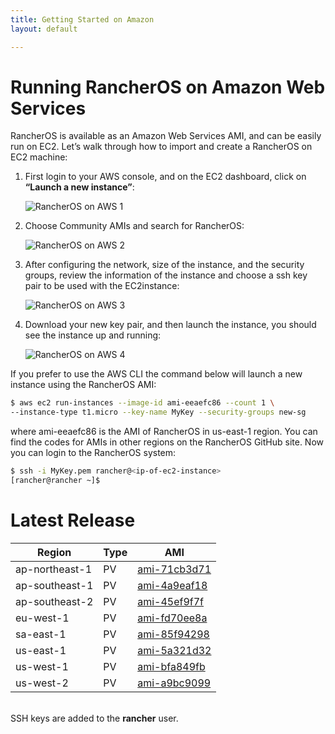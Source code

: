 ```yaml
---
title: Getting Started on Amazon
layout: default

---
```

# Running RancherOS on Amazon Web Services
RancherOS is available as an Amazon Web Services AMI, and can be easily run on EC2.  Let’s walk through how to import and create a RancherOS on EC2 machine:

1. First login to your AWS console, and on the EC2 dashboard, click on **“Launch a new instance”**:

    ![RancherOS on AWS 1]({{site.baseurl}}/img/Rancher_aws1.png)

2. Choose Community AMIs and search for RancherOS:

    ![RancherOS on AWS 2]({{site.baseurl}}/img/Rancher_aws2.png)

3. After configuring the network, size of the instance, and the security groups, review the information of the instance and choose a ssh key pair to be used with the EC2instance:

    ![RancherOS on AWS 3]({{site.baseurl}}/img/Rancher_aws3.png)

4. Download your new key pair, and then launch the instance, you should see the instance up and running:

    ![RancherOS on AWS 4]({{site.baseurl}}/img/Rancher_aws4.png)

If you prefer to use the AWS CLI the command below will launch a new instance using the RancherOS AMI: 

```sh
$ aws ec2 run-instances --image-id ami-eeaefc86 --count 1 \
--instance-type t1.micro --key-name MyKey --security-groups new-sg
```
where ami-eeaefc86 is the AMI of RancherOS in us-east-1 region. You can find the codes for AMIs in other regions on the RancherOS GitHub site. Now you can login to the RancherOS system:

```sh
$ ssh -i MyKey.pem rancher@<ip-of-ec2-instance>
[rancher@rancher ~]$
```

# Latest Release 

Region | Type | AMI |
-------|------|------
ap-northeast-1| PV | [ami-71cb3d71](https://console.aws.amazon.com/ec2/home?region=ap-northeast-1#launchAmi=ami-71cb3d71)
ap-southeast-1| PV | [ami-4a9eaf18](https://console.aws.amazon.com/ec2/home?region=ap-southeast-1#launchAmi=ami-4a9eaf18)
ap-southeast-2| PV | [ami-45ef9f7f](https://console.aws.amazon.com/ec2/home?region=ap-southeast-2#launchAmi=ami-45ef9f7f)
eu-west-1| PV | [ami-fd70ee8a](https://console.aws.amazon.com/ec2/home?region=eu-west-1#launchAmi=ami-fd70ee8a)
sa-east-1| PV | [ami-85f94298](https://console.aws.amazon.com/ec2/home?region=sa-east-1#launchAmi=ami-85f94298)
us-east-1| PV | [ami-5a321d32](https://console.aws.amazon.com/ec2/home?region=us-east-1#launchAmi=ami-5a321d32)
us-west-1| PV | [ami-bfa849fb](https://console.aws.amazon.com/ec2/home?region=us-west-1#launchAmi=ami-bfa849fb)
us-west-2| PV | [ami-a9bc9099](https://console.aws.amazon.com/ec2/home?region=us-west-2#launchAmi=ami-a9bc9099)

<br>
SSH keys are added to the <b>rancher</b> user.
<br>